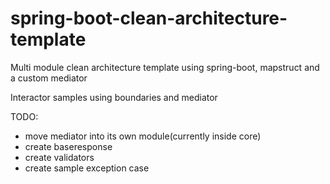 # spring-boot-clean-architecture-template

Multi module clean architecture template using spring-boot, mapstruct and a custom mediator

Interactor samples using boundaries and mediator

TODO: 
- move mediator into its own module(currently inside core)
- create baseresponse
- create validators
- create sample exception case